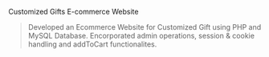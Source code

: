 Customized Gifts E-commerce Website

> Developed an Ecommerce Website for Customized Gift using PHP and MySQL Database. 
> Encorporated admin operations, session & cookie handling and addToCart functionalites. 


